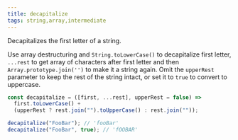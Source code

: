 ```yaml
---
title: decapitalize
tags: string,array,intermediate
---
```


Decapitalizes the first letter of a string.

Use array destructuring and `String.toLowerCase()` to decapitalize first letter, `...rest` to get array of characters after first letter and then `Array.prototype.join('')` to make it a string again.
Omit the `upperRest` parameter to keep the rest of the string intact, or set it to `true` to convert to uppercase.

```js
const decapitalize = ([first, ...rest], upperRest = false) =>
  first.toLowerCase() +
  (upperRest ? rest.join("").toUpperCase() : rest.join(""));
```

```js
decapitalize("FooBar"); // 'fooBar'
decapitalize("FooBar", true); // 'fOOBAR'
```
